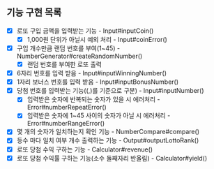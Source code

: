 ## 기능 구현 목록

- [x] 로또 구입 금액을 입력받는 기능 - Input#inputCoin()
  - [x] 1,000원 단위가 아닐시 예외 처리 - Input#coinError()
- [x] 구입 개수만큼 랜덤 번호를 부여(1~45) - NumberGenerator#createRandomNumber()
  - [x] 랜덤 번호를 부여한 로또 출력
- [x] 6자리 번호를 입력 받음 - Input#inputWinningNumber()
- [x] 1자리 보너스 번호를 입력 받음 - Input#inputBonusNumber()
- [x] 당첨 번호를 입력받는 기능((,)를 기준으로 구분) - Input#inputNumber()
  - [x] 입력받은 숫자에 반복되는 숫자가 있을 시 에러처리 - Error#numberRepeatError()
  - [x] 입력받은 숫자에 1~45 사이의 숫자가 아닐 시 에러처리 - Error#numberRangeError()
- [x] 몇 개의 숫자가 일치하는지 확인 기능 - NumberCompare#compare()
- [x] 등수 마다 일치 여부 개수 출력하는 기능 - Output#outputLottoRank()
- [x] 로또 당첨 수익 구하는 기능 - Calculator#revenue()
- [x] 로또 당첨 수익률 구하는 기능(소수 둘째자리 반올림) - Calculator#yield()